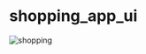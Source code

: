 # shopping_app_ui

![shopping](https://user-images.githubusercontent.com/40123885/223151784-52049cbe-b9df-4ba9-822b-830e75e8b12b.gif)
